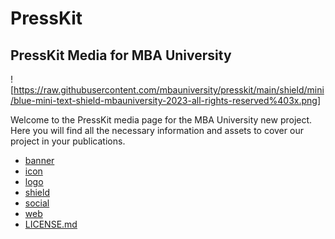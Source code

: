 # PressKit

## PressKit Media for MBA University

![https://raw.githubusercontent.com/mbauniversity/presskit/main/shield/mini/blue-mini-text-shield-mbauniversity-2023-all-rights-reserved%403x.png]

Welcome to the PressKit media page for the MBA University new project. Here you will find all the necessary information and assets to cover our project in your publications.


- [banner](banner)
- [icon](icon)
- [logo](logo)
- [shield](shield)
- [social](social)
- [web](web)
- [LICENSE.md](LICENSE.md)
